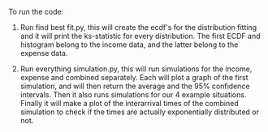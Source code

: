 To run the code:

1. Run find best fit.py, this will create the ecdf's for the distribution fitting and it will print the ks-statistic for every distribution.
The first ECDF and histogram belong to the income data, and the latter belong to the expense data. 

2. Run everything simulation.py, this will run simulations for the income, expense and combined separately. 
Each will plot a graph of the first simulation, and will then return the average and the 95% confidence intervals. 
Then it also runs simulations for our 4 example situations. 
Finally it will make a plot of the interarrival times of the combined simulation to check if the times are actually exponentially distributed or not. 